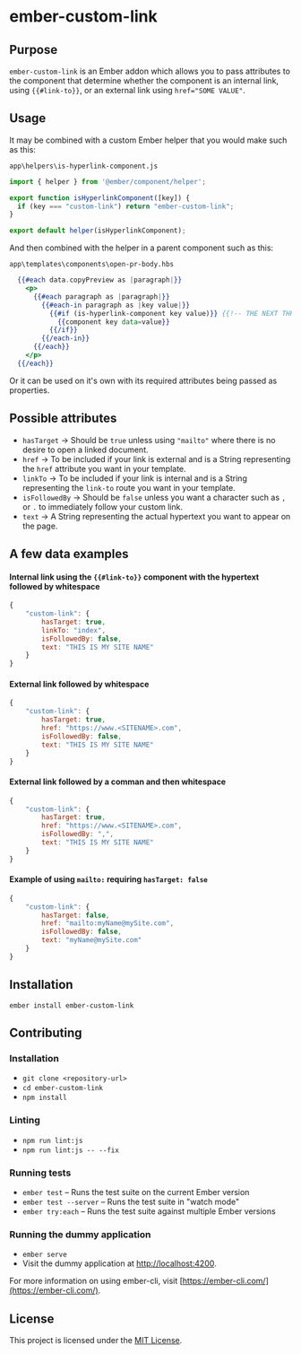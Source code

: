ember-custom-link
==============================================================================

Purpose
------------------------------------------------------------------------------

`ember-custom-link` is an Ember addon which allows you to pass attributes to the component that determine whether
the component is an internal link, using `{{#link-to}}`, or an external link using `href="SOME VALUE"`.

Usage
------------------------------------------------------------------------------

It may be combined with a custom Ember helper that you would make such as this:

`app\helpers\is-hyperlink-component.js`

```js
import { helper } from '@ember/component/helper';

export function isHyperlinkComponent([key]) {
  if (key === "custom-link") return "ember-custom-link";
}

export default helper(isHyperlinkComponent);

```

And then combined with the helper in a parent component such as this:

`app\templates\components\open-pr-body.hbs`

```hbs
  {{#each data.copyPreview as |paragraph|}}
    <p>
      {{#each paragraph as |paragraph|}}
        {{#each-in paragraph as |key value|}}
          {{#if (is-hyperlink-component key value)}} {{!-- THE NEXT THREE LINES ARE THE SIGNIFICANT PORTION --}}
            {{component key data=value}}
          {{/if}}
        {{/each-in}}
      {{/each}}
    </p>
  {{/each}}
```

Or it can be used on it's own with its required attributes being passed as properties.

## Possible attributes

- `hasTarget` -> Should be `true` unless using `"mailto"` where there is no desire to open a linked document.
- `href` -> To be included if your link is external and is a String representing the `href` attribute you want in your template. 
- `linkTo` -> To be included if your link is internal and is a String representing the `link-to` route you want in your template.
- `isFollowedBy` -> Should be `false` unless you want a character such as `,` or `.` to immediately follow your custom link.
- `text` -> A String representing the actual hypertext you want to appear on the page.

## A few data examples

#### Internal link using the `{{#link-to}}` component with the hypertext followed by whitespace

```js
{
    "custom-link": {
        hasTarget: true,
        linkTo: "index",
        isFollowedBy: false,
        text: "THIS IS MY SITE NAME"
    }
}
```

#### External link followed by whitespace

```js
{
    "custom-link": {
        hasTarget: true,
        href: "https://www.<SITENAME>.com",
        isFollowedBy: false,
        text: "THIS IS MY SITE NAME"
    }
}
```

#### External link followed by a comman and then whitespace

```js
{
    "custom-link": {
        hasTarget: true,
        href: "https://www.<SITENAME>.com",
        isFollowedBy: ",",
        text: "THIS IS MY SITE NAME"
    }
}
```

#### Example of using `mailto:` requiring `hasTarget: false`

```js
{
    "custom-link": {
        hasTarget: false,
        href: "mailto:myName@mySite.com",
        isFollowedBy: false,
        text: "myName@mySite.com"
    }
}
```


Installation
------------------------------------------------------------------------------

```
ember install ember-custom-link
```


Contributing
------------------------------------------------------------------------------

### Installation

* `git clone <repository-url>`
* `cd ember-custom-link`
* `npm install`

### Linting

* `npm run lint:js`
* `npm run lint:js -- --fix`

### Running tests

* `ember test` – Runs the test suite on the current Ember version
* `ember test --server` – Runs the test suite in "watch mode"
* `ember try:each` – Runs the test suite against multiple Ember versions

### Running the dummy application

* `ember serve`
* Visit the dummy application at [http://localhost:4200](http://localhost:4200).

For more information on using ember-cli, visit [https://ember-cli.com/](https://ember-cli.com/).

License
------------------------------------------------------------------------------

This project is licensed under the [MIT License](LICENSE.md).
